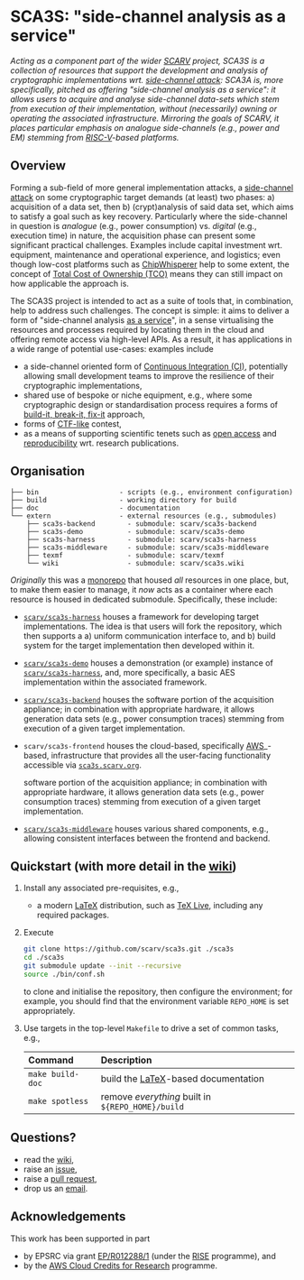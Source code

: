 # SCA3S: "side-channel analysis as a service"

<!--- -------------------------------------------------------------------- --->

*Acting as a component part of the wider
[SCARV](https://www.scarv.org)
project,
SCA3S is a collection of resources that support the development 
and analysis of cryptographic implementations wrt.
[side-channel attack](https://en.wikipedia.org/wiki/Side-channel_attack):
SCA3A is, more specifically, pitched as offering
"side-channel analysis as a service":
it allows users to acquire and analyse side-channel data-sets which stem 
from execution of their implementation, without (necessarily) owning or 
operating the associated infrastructure.
Mirroring the goals of SCARV, it places particular emphasis on analogue 
side-channels (e.g., power and EM) stemming from
[RISC-V](https://riscv.org)-based
platforms.*

<!--- -------------------------------------------------------------------- --->

## Overview

Forming a sub-field of more general implementation attacks, a
[side-channel attack](https://en.wikipedia.org/wiki/Side-channel_attack)
on some cryptographic target demands (at least) two phases:
a) acquisition of a data set,
   then
b) (crypt)analysis of said data set, which aims to satisfy a
   goal such as key recovery.
Particularly where the side-channel in question is
*analogue* (e.g., power consumption)
vs.
 *digital* (e.g., execution time)
in nature, the acquisition phase can present some significant
practical challenges.  Examples include
capital investment wrt. equipment, maintenance and operational experience, and logistics;
even though low-cost platforms such as
[ChipWhisperer](https://newae.com/tools/chipwhisperer)
help to some extent, the concept of
[Total Cost of Ownership (TCO)](https://en.wikipedia.org/wiki/Total_cost_of_ownership)
means they can still impact on how applicable the approach is.

The SCA3S project is intended to act as a suite of tools that, 
in combination, help to address such challenges.  The concept 
is simple: it aims to deliver a form of
"side-channel analysis [as a service](https://en.wikipedia.org/wiki/As_a_service)",
in a sense virtualising the resources and processes required
by locating them in the cloud and offering remote access via
high-level APIs.  As a result, it has applications in a wide
range of potential use-cases: examples include

- a side-channel oriented form of
  [Continuous Integration (CI)](https://en.wikipedia.org/wiki/Continuous_integration),
  potentially allowing small development teams to improve the
  resilience of their cryptographic implementations,
- shared use of bespoke or niche equipment, e.g., where some
  cryptographic design or standardisation process requires a
  forms of
  [build-it, break-it, fix-it](https://builditbreakit.org) 
  approach,
- forms of
  [CTF-like](https://en.wikipedia.org/wiki/Capture_the_flag#Computer_security)
  contest,
- as a means of supporting scientific tenets such as
  [open access](https://en.wikipedia.org/wiki/Open_access)
  and
  [reproducibility](https://en.wikipedia.org/wiki/Reproducibility)
  wrt. research publications.

<!--- -------------------------------------------------------------------- --->

## Organisation

```
├── bin                    - scripts (e.g., environment configuration)
├── build                  - working directory for build
├── doc                    - documentation
└── extern                 - external resources (e.g., submodules)
    ├── sca3s-backend        - submodule: scarv/sca3s-backend
    ├── sca3s-demo           - submodule: scarv/sca3s-demo
    ├── sca3s-harness        - submodule: scarv/sca3s-harness
    ├── sca3s-middleware     - submodule: scarv/sca3s-middleware
    ├── texmf                - submodule: scarv/texmf
    └── wiki                 - submodule: scarv/sca3s.wiki
```

*Originally* this was a 
[monorepo](https://en.wikipedia.org/wiki/Monorepo)
that housed *all* resources in one place, but, to make them easier to 
manage, it *now* acts as a container where each resource is housed in 
dedicated submodule.  Specifically, these include:

- [`scarv/sca3s-harness`](https://github.com/scarv/sca3s-harness)
  houses a
  framework for developing target implementations.  The idea is
  that users will fork the repository, which then supports a
  a) uniform communication interface to,
     and
  b) build system for
  the target implementation then developed within it.

- [`scarv/sca3s-demo`](https://github.com/scarv/sca3s-demo)
  houses a
  demonstration (or example) instance of
  [`scarv/sca3s-harness`](https://github.com/scarv/sca3s-harness),
  and, more specifically, a basic AES implementation within the
  associated framework.

- [`scarv/sca3s-backend`](https://github.com/scarv/sca3s-backend)
  houses the
  software portion of the acquisition appliance; in combination
  with appropriate hardware, it allows generation data sets
  (e.g., power consumption traces)
  stemming from execution of a given target implementation.

- `scarv/sca3s-frontend`
  houses the
  cloud-based, specifically
  [AWS](https://aws.amazon.com)_-based,
  infrastructure that provides all the user-facing functionality
  accessible via
  [`sca3s.scarv.org`](https://sca3s.scarv.org).

  software portion of the acquisition appliance; in combination
  with appropriate hardware, it allows generation data sets
  (e.g., power consumption traces)
  stemming from execution of a given target implementation.

- [`scarv/sca3s-middleware`](https://github.com/scarv/sca3s-middleware)
  houses various
  shared components, e.g., allowing consistent interfaces between 
  the frontend and backend.

<!--- -------------------------------------------------------------------- --->

## Quickstart (with more detail in the [wiki](https://github.com/scarv/sca3s/wiki))

1. Install any associated pre-requisites, e.g.,

   - a modern 
     [LaTeX](https://www.latex-project.org)
     distribution,
     such as
     [TeX Live](https://www.tug.org/texlive),
     including any required packages.

2. Execute

   ```sh
   git clone https://github.com/scarv/sca3s.git ./sca3s
   cd ./sca3s
   git submodule update --init --recursive
   source ./bin/conf.sh
   ```

   to clone and initialise the repository,
   then configure the environment;
   for example, you should find that the environment variable
   `REPO_HOME`
   is set appropriately.

3. Use targets in the top-level `Makefile` to drive a set of
   common tasks, e.g.,

   | Command                   | Description                                                                          |
   | :------------------------ | :----------------------------------------------------------------------------------- |
   | `make build-doc`          | build the [LaTeX](https://www.latex-project.org)-based documentation                 |
   | `make spotless`           | remove *everything* built in `${REPO_HOME}/build`                                    |

<!--- -------------------------------------------------------------------- --->

## Questions?

- read the
  [wiki](https://github.com/scarv/sca3s/wiki),
- raise an
  [issue](https://github.com/scarv/sca3s/issues),
- raise a
  [pull request](https://github.com/scarv/sca3s/pulls),
- drop us an 
  [email](mailto:info@scarv.org?subject=sca3s).

<!--- -------------------------------------------------------------------- --->

## Acknowledgements

This work has been supported in part 

- by EPSRC via grant 
  [EP/R012288/1](https://gow.epsrc.ukri.org/NGBOViewGrant.aspx?GrantRef=EP/R012288/1) (under the [RISE](https://www.ukrise.org) programme), 
  and 
- by the
  [AWS Cloud Credits for Research](https://aws.amazon.com/research-credits)
  programme.

<!--- -------------------------------------------------------------------- --->
